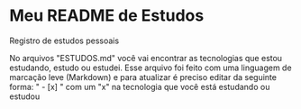 # Meu README de Estudos

Registro de estudos pessoais

No arquivos "ESTUDOS.md" você vai encontrar as tecnologias que estou estudando, estudo ou estudei.
Esse arquivo foi feito com uma linguagem de marcação leve (Markdown) e para atualizar é preciso editar da seguinte forma:
" - [x] " com um "x" na tecnologia que você está estudando ou estudou
